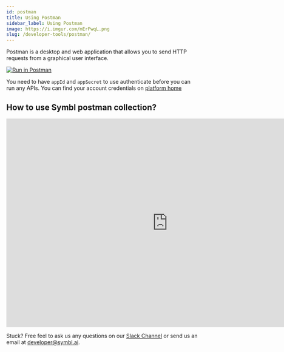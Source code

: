 ```yaml
---
id: postman
title: Using Postman
sidebar_label: Using Postman
image: https://i.imgur.com/mErPwqL.png
slug: /developer-tools/postman/
---
```

Postman is a desktop and web application that allows you to send HTTP requests from a graphical user interface.

[![Run in Postman](https://run.pstmn.io/button.svg)](https://god.gw.postman.com/run-collection/13497402-108cafc3-da45-4b00-97fe-4819894f58bb?action=collection%2Ffork&collection-url=entityId%3D13497402-108cafc3-da45-4b00-97fe-4819894f58bb%26entityType%3Dcollection%26workspaceId%3D5f563cfe-42ef-4344-a98a-eae13183fb7c)

You need to have `appId` and `appSecret` to use authenticate before you can run any APIs.  You can find your account credentials on [platform home](https://platform.symbl.ai)

## How to use Symbl postman collection?

<p align="left">
<iframe width="850" height="550" src="https://www.loom.com/embed/407fff46c55344cdae176f10ddb5f3c0" frameborder="0" allowfullscreen mozallowfullscreen ></iframe>
</p>

Stuck? Free feel to ask us any questions on our [Slack Channel](https://join.slack.com/t/symbldotai/shared_invite/zt-4sic2s11-D3x496pll8UHSJ89cm78CA) or send us an email at developer@symbl.ai.
